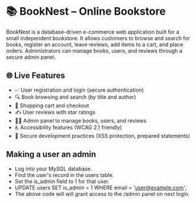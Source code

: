 # 📚 BookNest – Online Bookstore

BookNest is a database-driven e-commerce web application built for a small independent bookstore. It allows customers to browse and search for books, register an account, leave reviews, add items to a cart, and place orders. Administrators can manage books, users, and reviews through a secure admin panel.

## 🌐 Live Features

- ✅ User registration and login (secure authentication)
- 🔍 Book browsing and search (by title and author)
- 🛒 Shopping cart and checkout
- ✍️ User reviews with star ratings
- 🧑‍💼 Admin panel to manage books, users, and reviews
- ♿ Accessibility features (WCAG 2.1 friendly)
- 🔐 Secure development practices (XSS protection, prepared statements)

## Making a user an admin
- Log into your MySQL database.
- Find the user's record in the users table.
- Set the is_admin field to 1 for that user.
- UPDATE users SET is_admin = 1 WHERE email = 'user@example.com';
- The above code will will grant access to the /admin panel on next login.
